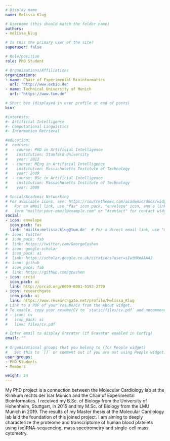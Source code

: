 ```yaml
---
# Display name
name: Melissa Klug

# Username (this should match the folder name)
authors:
- melissa_klug

# Is this the primary user of the site?
superuser: false

# Role/position
role: PhD Student 

# Organizations/Affiliations
organizations:
- name: Chair of Experimental Bioinformatics
  url: "http://www.exbio.de"
- name: Technical University of Munich
  url: "https://www.tum.de"

# Short bio (displayed in user profile at end of posts)
bio:   

#interests:
#- Artificial Intelligence
#- Computational Linguistics
#- Information Retrieval

#education:
#  courses:
#  - course: PhD in Artificial Intelligence
#    institution: Stanford University
#    year: 2012
#  - course: MEng in Artificial Intelligence
#    institution: Massachusetts Institute of Technology
#    year: 2009
#  - course: BSc in Artificial Intelligence
#    institution: Massachusetts Institute of Technology
#    year: 2008

# Social/Academic Networking
# For available icons, see: https://sourcethemes.com/academic/docs/widgets/#icons
#   For an email link, use "fas" icon pack, "envelope" icon, and a link in the
#   form "mailto:your-email@example.com" or "#contact" for contact widget.
social:
- icon: envelope
  icon_pack: fas
  link: 'mailto:melissa.klug@tum.de'  # For a direct email link, use "mailto:test@example.org".
#- icon: twitter
#  icon_pack: fab
#  link: https://twitter.com/GeorgeCushen
#- icon: google-scholar
#  icon_pack: ai
#  link: https://scholar.google.co.uk/citations?user=sIwtMXoAAAAJ
#- icon: github
#  icon_pack: fab
#  link: https://github.com/gcushen
- icon: orcid
  icon_pack: ai
  link: http://orcid.org/0000-0001-5193-2770
- icon: researchgate
  icon_pack: ai
  link: https://www.researchgate.net/profile/Melissa_Klug
# Link to a PDF of your resume/CV from the About widget.
# To enable, copy your resume/CV to `static/files/cv.pdf` and uncomment the lines below.  
# - icon: cv
#   icon_pack: ai
#   link: files/cv.pdf

# Enter email to display Gravatar (if Gravatar enabled in Config)
email: ""
  
# Organizational groups that you belong to (for People widget)
#   Set this to `[]` or comment out if you are not using People widget.  
user_groups:
- PhD Students
- Members

weight: 24
---
```


My PhD project is a connection between the Molecular Cardiology lab at the Klinikum rechts der Isar Munich and the Chair of Experimental Bioinformatics. I received my B.Sc. of Biology from the University of Hohenheim, Stuttgart, in 2015 and my M.Sc. of Biology from the LMU Munich in 2019. The results of my Master thesis at the Molecular Cardiology lab laid the foundation of this joined project. I am aiming to deeply characterize the proteome and transcriptome of human blood platelets using (sc)RNA-sequencing, mass spectrometry and single-cell mass cytometry.
